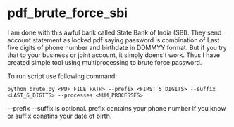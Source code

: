 # pdf_brute_force_sbi

I am done with this awful bank called State Bank of India (SBI). They send account statement as locked pdf saying password is combination of Last five digits of phone number and birthdate in DDMMYY format. But if you try that to your business or joint account, it simply doens't work. Thus I have created simple tool using multiprocessing to brute force password.

To run script use following command:

```python brute.py <PDF_FILE_PATH> --prefix <FIRST_5_DIGITS> --suffix <LAST_6_DIGITS> --processes <NUM_PROCESSES>```

--prefix --suffix is optional. prefix contains your phone number if you know or suffix conatins your date of birth.

